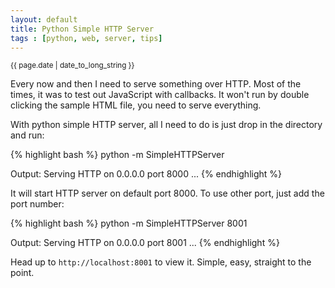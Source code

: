 ```yaml
---
layout: default
title: Python Simple HTTP Server
tags : [python, web, server, tips]
---
```

<p><small>{{ page.date | date_to_long_string }}</small></p>

Every now and then I need to serve something over HTTP. Most of the times, it was to test out JavaScript with callbacks. It won't run by double clicking the sample HTML file, you need to serve everything.

With python simple HTTP server, all I need to do is just drop in the directory and run:

{% highlight bash %}
  python -m SimpleHTTPServer

  Output:
  Serving HTTP on 0.0.0.0 port 8000 ...
{% endhighlight %}

It will start HTTP server on default port 8000. To use other port, just add the port number:

{% highlight bash %}
  python -m SimpleHTTPServer 8001

  Output:
  Serving HTTP on 0.0.0.0 port 8001 ...
{% endhighlight %}

Head up to `http://localhost:8001` to view it. Simple, easy, straight to the point.
